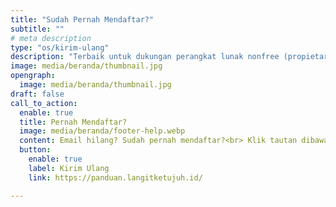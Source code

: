 ```yaml
---
title: "Sudah Pernah Mendaftar?"
subtitle: ""
# meta description
type: "os/kirim-ulang"
description: "Terbaik untuk dukungan perangkat lunak nonfree (propietary)"
image: media/beranda/thumbnail.jpg
opengraph:
  image: media/beranda/thumbnail.jpg
draft: false
call_to_action:
  enable: true
  title: Pernah Mendaftar?
  image: media/beranda/footer-help.webp
  content: Email hilang? Sudah pernah mendaftar?<br> Klik tautan dibawah ini agar kami mengirim ulang ke email yang sudah terdaftar sebelumnya.
  button:
    enable: true
    label: Kirim Ulang
    link: https://panduan.langitketujuh.id/

---
```

